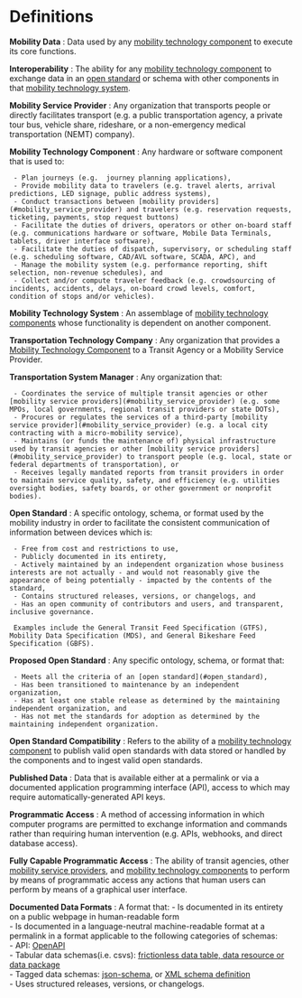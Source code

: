 # Definitions

<a name="mobility_data"></a>
**Mobility Data**
:   Data used by any [mobility technology component](#mobility_technology_component) to execute its core functions.

<a name="interoperability"></a>
**Interoperability**
:   The ability for any [mobility technology component](#mobility_technology_component) to exchange data in an [open standard](#open_standard) or schema with other components in that [mobility technology system](#mobility_technology_system).

<a name="mobility_service_provider"></a>
**Mobility Service Provider**
:   Any organization that transports people or directly facilitates transport (e.g. a public transportation agency, a private tour bus, vehicle share, rideshare, or a non-emergency medical transportation (NEMT) company).

<a name="mobility_technology_component"></a>
**Mobility Technology Component**
:   Any hardware or software component that is used  to:  

     - Plan journeys (e.g.  journey planning applications),  
     - Provide mobility data to travelers (e.g. travel alerts, arrival predictions, LED signage, public address systems),  
     - Conduct transactions between [mobility providers](#mobility_service_provider) and travelers (e.g. reservation requests, ticketing, payments, stop request buttons)  
     - Facilitate the duties of drivers, operators or other on-board staff (e.g. communications hardware or software, Mobile Data Terminals, tablets, driver interface software),  
     - Facilitate the duties of dispatch, supervisory, or scheduling staff (e.g. scheduling software, CAD/AVL software, SCADA, APC), and  
     - Manage the mobility system (e.g. performance reporting, shift selection, non-revenue schedules), and
     - Collect and/or compute traveler feedback (e.g. crowdsourcing of incidents, accidents, delays, on-board crowd levels, comfort, condition of stops and/or vehicles).  

<a name="mobility_technology_system"></a>
**Mobility Technology System**
:   An assemblage of [mobility technology components](#mobility_technology_component) whose functionality is dependent on another component.

<a name="transportation_technology_company"></a>
**Transportation Technology Company**
:   Any organization that provides a [Mobility Technology Component](#mobility_technology_component) to a Transit Agency or a Mobility Service Provider.

<a name="transportation_system_manager"></a>
**Transportation System Manager**
:   Any organization that:  

     - Coordinates the service of multiple transit agencies or other [mobility service providers](#mobility_service_provider) (e.g. some MPOs, local governments, regional transit providers or state DOTs),
     - Procures or regulates the services of a third-party [mobility service provider](#mobility_service_provider) (e.g. a local city contracting with a micro-mobility service),  
     - Maintains (or funds the maintenance of) physical infrastructure used by transit agencies or other [mobility service providers](#mobility_service_provider) to transport people (e.g. local, state or federal departments of transportation), or  
     - Receives legally mandated reports from transit providers in order to maintain service quality, safety, and efficiency (e.g. utilities oversight bodies, safety boards, or other government or nonprofit bodies).

<a name="open_standard"></a>
**Open Standard**
:   A specific ontology, schema, or format used by the mobility industry in order to facilitate the consistent communication of information between devices which is:  

     - Free from cost and restrictions to use,
     - Publicly documented in its entirety,
     - Actively maintained by an independent organization whose business interests are not actually - and would not reasonably give the appearance of being potentially - impacted by the contents of the standard,
     - Contains structured releases, versions, or changelogs, and
     - Has an open community of contributors and users, and transparent, inclusive governance.  

     Examples include the General Transit Feed Specification (GTFS), Mobility Data Specification (MDS), and General Bikeshare Feed Specification (GBFS).

<a name="proposed_open_standard"></a>
**Proposed Open Standard**
:    Any specific ontology, schema, or format that:  

     - Meets all the criteria of an [open standard](#open_standard),  
     - Has been transitioned to maintenance by an independent organization,  
     - Has at least one stable release as determined by the maintaining independent organization, and  
     - Has not met the standards for adoption as determined by the maintaining independent organization.

<a name="open_standard_compatibility"></a>
**Open Standard Compatibility**
:   Refers to the ability of a [mobility technology component](#mobility_technology_component) to publish valid open standards with data stored or handled by the components and to ingest valid open standards.

<a name="published_data"></a>
**Published Data**
:   Data that is available either at a permalink or via a documented application programming interface (API), access to which may require automatically-generated API keys.

<a name="programmatic_access"></a>
**Programmatic Access**
:   A method of accessing information in which computer programs are permitted to exchange information and commands rather than requiring human intervention (e.g. APIs, webhooks, and direct database access).  

<a name="fully_capable_programmatic_access"></a>
**Fully Capable Programmatic Access**
:   The ability of transit agencies, other [mobility service providers](#mobility_service_provider), and [mobility technology components](#mobility_technology_component) to perform by means of programmatic access any actions that human users can perform by means of a graphical user interface.

<a name="documented_data_format"></a>
**Documented Data Formats**
:   A format that:
     - Is documented in its entirety on a public webpage in human-readable form  
     - Is documented in a language-neutral machine-readable format at a permalink in a format applicable to the following categories of schemas:  
       - API: [OpenAPI](https://www.openapis.org/)  
       - Tabular data schemas(i.e. csvs): [frictionless data table, data resource or data package](https://frictionlessdata.io/standards/)  
       - Tagged data schemas: [json-schema](https://json-schema.org/), or [XML schema definition](https://en.wikipedia.org/wiki/XML_Schema_(W3C))  
     - Uses structured releases, versions, or changelogs.  
